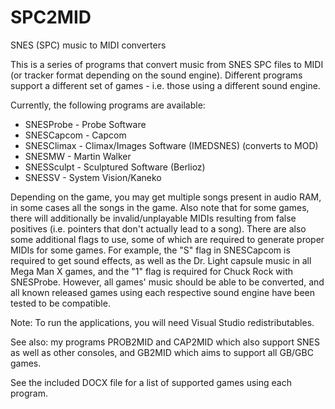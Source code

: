 # SPC2MID
SNES (SPC) music to MIDI converters

This is a series of programs that convert music from SNES SPC files to MIDI (or tracker format depending on the sound engine). Different programs support a different set of games - i.e. those using a different sound engine.

Currently, the following programs are available:
 * SNESProbe - Probe Software
 * SNESCapcom - Capcom
 * SNESClimax - Climax/Images Software (IMEDSNES) (converts to MOD)
 * SNESMW - Martin Walker
 * SNESSculpt - Sculptured Software (Berlioz)
 * SNESSV - System Vision/Kaneko

Depending on the game, you may get multiple songs present in audio RAM, in some cases all the songs in the game. Also note that for some games, there will additionally be invalid/unplayable MIDIs resulting from false positives (i.e. pointers that don't actually lead to a song). There are also some additional flags to use, some of which are required to generate proper MIDIs for some games. For example, the "S" flag in SNESCapcom is required to get sound effects, as well as the Dr. Light capsule music in all Mega Man X games, and the "1" flag is required for Chuck Rock with SNESProbe. However, all games' music should be able to be converted, and all known released games using each respective sound engine have been tested to be compatible.

Note: To run the applications, you will need Visual Studio redistributables.

See also: my programs PROB2MID and CAP2MID which also support SNES as well as other consoles, and GB2MID which aims to support all GB/GBC games.

See the included DOCX file for a list of supported games using each program.
